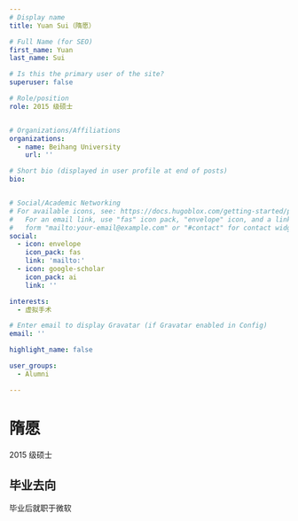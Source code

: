```yaml
---
# Display name
title: Yuan Sui（隋愿）

# Full Name (for SEO)
first_name: Yuan
last_name: Sui

# Is this the primary user of the site?
superuser: false

# Role/position
role: 2015 级硕士


# Organizations/Affiliations
organizations:
  - name: Beihang University
    url: ''

# Short bio (displayed in user profile at end of posts)
bio: 


# Social/Academic Networking
# For available icons, see: https://docs.hugoblox.com/getting-started/page-builder/#icons
#   For an email link, use "fas" icon pack, "envelope" icon, and a link in the
#   form "mailto:your-email@example.com" or "#contact" for contact widget.
social: 
  - icon: envelope
    icon_pack: fas
    link: 'mailto:'
  - icon: google-scholar
    icon_pack: ai
    link: ''

interests:
  - 虚拟手术

# Enter email to display Gravatar (if Gravatar enabled in Config)
email: ''

highlight_name: false

user_groups: 
  - Alumni

---
```


# 隋愿

2015 级硕士


## 毕业去向
毕业后就职于微软

